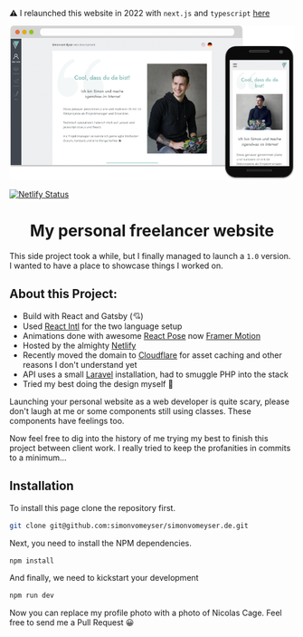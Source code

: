 ⚠️ I relaunched this website in 2022 with `next.js` and `typescript` [here](https://github.com/simonvomeyser/simonvomeyser.de-2022)


<p align="center">
  <a href="https://simonvomeyser.de">
    <img alt="Simon trying his best to look friendly and professional" src="https://github.com/simonvomeyser/simonvomeyser.de/blob/master/screenshot.png?raw=true" />
  </a>
</p>

[![Netlify Status](https://api.netlify.com/api/v1/badges/2f23c622-a5af-4b39-8e78-fdb5c67549d4/deploy-status)](https://app.netlify.com/sites/simonvomeyserde/deploys)

<h1 align="center">
My personal freelancer website
</h1>

This side project took a while, but I finally managed to launch a `1.0` version. I wanted to have a place to showcase things I worked on.

## About this Project:

- Build with React and Gatsby (💘)
- Used [React Intl](https://github.com/formatjs/react-intl/) for the two language setup
- Animations done with awesome [React Pose](https://popmotion.io/pose/) now [Framer Motion](https://www.framer.com/motion/) 
- Hosted by the almighty [Netlify](https://www.netlify.com/)
- Recently moved the domain to [Cloudflare](https://www.cloudflare.com/) for asset caching and other reasons I don't understand yet
- API uses a small [Laravel](https://laravel.com/) installation, had to smuggle PHP into the stack 
- Tried my best doing the design myself 💩

Launching your personal website as a web developer is quite scary, please don't laugh at me or some components still using classes. These components have feelings too.

Now feel free to dig into the history of me trying my best to finish this project between client work. I really tried to keep the profanities in commits to a minimum... 

## Installation
 
To install this page clone the repository first.
``` bash
git clone git@github.com:simonvomeyser/simonvomeyser.de.git
```

Next, you need to install the NPM dependencies.
``` bash
npm install
```

And finally, we need to kickstart your development
``` bash
npm run dev
```

Now you can replace my profile photo with a photo of Nicolas Cage. Feel free to send me a Pull Request 😀

